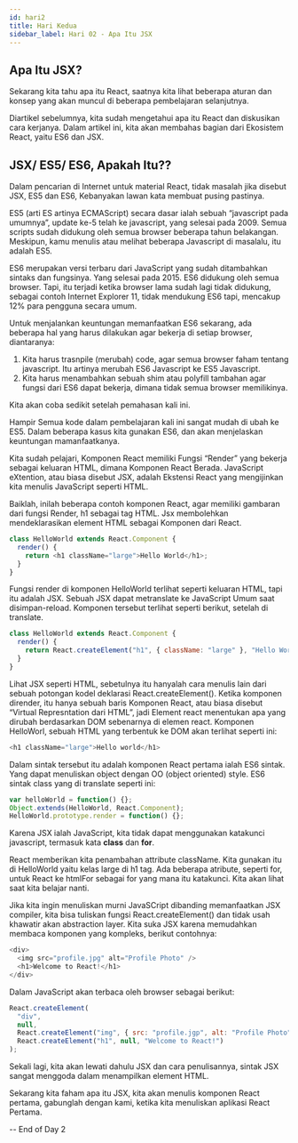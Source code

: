 ```yaml
---
id: hari2
title: Hari Kedua
sidebar_label: Hari 02 - Apa Itu JSX
---
```


## Apa Itu JSX?

Sekarang kita tahu apa itu React, saatnya kita lihat beberapa aturan dan konsep yang akan muncul di beberapa pembelajaran selanjutnya.

Diartikel sebelumnya, kita sudah mengetahui apa itu React dan diskusikan cara kerjanya. Dalam artikel ini, kita akan membahas bagian dari Ekosistem React, yaitu ES6 dan JSX.

## JSX/ ES5/ ES6, Apakah Itu??

Dalam pencarian di Internet untuk material React, tidak masalah jika disebut JSX, ES5 dan ES6, Kebanyakan lawan kata membuat pusing pastinya.

ES5 (arti ES artinya ECMAScript) secara dasar ialah sebuah “javascript pada umumnya”, update ke-5 telah ke javascript, yang selesai pada 2009. Semua scripts sudah didukung oleh semua browser beberapa tahun belakangan. Meskipun, kamu menulis atau melihat beberapa Javascript di masalalu, itu adalah ES5.

ES6 merupakan versi terbaru dari JavaScript yang sudah ditambahkan sintaks dan fungsinya. Yang selesai pada 2015. ES6 didukung oleh semua browser. Tapi, itu terjadi ketika browser lama sudah lagi tidak didukung, sebagai contoh Internet Explorer 11, tidak mendukung ES6 tapi, mencakup 12% para pengguna secara umum.

Untuk menjalankan keuntungan memanfaatkan ES6 sekarang, ada beberapa hal yang harus dilakukan agar bekerja di setiap browser, diantaranya:

1. Kita harus trasnpile (merubah) code, agar semua browser faham tentang javascript. Itu artinya merubah ES6 Javascript ke ES5 Javascript.
2. Kita harus menambahkan sebuah shim atau polyfill tambahan agar fungsi dari ES6 dapat bekerja, dimana tidak semua browser memilikinya.

Kita akan coba sedikit setelah pemahasan kali ini.

Hampir Semua kode dalam pembelajaran kali ini sangat mudah di ubah ke ES5. Dalam beberapa kasus kita gunakan ES6, dan akan menjelaskan keuntungan mamanfaatkanya.

Kita sudah pelajari, Komponen React memiliki Fungsi “Render” yang bekerja sebagai keluaran HTML, dimana Komponen React Berada. JavaScript eXtention, atau biasa disebut JSX, adalah Ekstensi React yang mengijinkan kita menulis JavaScript seperti HTML.

Baiklah, inilah beberapa contoh komponen React, agar memiliki gambaran dari fungsi Render, h1 sebagai tag HTML. Jsx membolehkan mendeklarasikan element HTML sebagai Komponen dari React.

```javascript
class HelloWorld extends React.Component {
  render() {
    return <h1 className="large">Hello World</h1>;
  }
}
```

Fungsi render di komponen HelloWorld terlihat seperti keluaran HTML, tapi itu adalah JSX. Sebuah JSX dapat metranslate ke JavaScript Umum saat disimpan-reload. Komponen tersebut terlihat seperti berikut, setelah di translate.

```javascript
class HelloWorld extends React.Component {
  render() {
    return React.createElement("h1", { className: "large" }, "Hello World");
  }
}
```

Lihat JSX seperti HTML, sebetulnya itu hanyalah cara menulis lain dari sebuah potongan kodel deklarasi React.createElement(). Ketika komponen dirender, itu hanya sebuah baris Komponen React, atau biasa disebut “Virtual Represntation dari HTML”, jadi Element react menentukan apa yang dirubah berdasarkan DOM sebenarnya di elemen react. Komponen HelloWorl, sebuah HTML yang terbentuk ke DOM akan terlihat seperti ini:

```javascript
<h1 className="large">Hello world</h1>
```

Dalam sintak tersebut itu adalah komponen React pertama ialah ES6 sintak. Yang dapat menuliskan object dengan OO (object oriented) style. ES6 sintak class yang di translate seperti ini:

```javascript
var helloWorld = function() {};
Object.extends(HelloWorld, React.Component);
HelloWorld.prototype.render = function() {};
```

Karena JSX ialah JavaScript, kita tidak dapat menggunakan katakunci javascript, termasuk kata **class** dan **for**.

React memberikan kita penambahan attribute className. Kita gunakan itu di HelloWorld yaitu kelas large di h1 tag. Ada beberapa atribute, seperti for, untuk React ke htmlFor sebagai for yang mana itu katakunci. Kita akan lihat saat kita belajar nanti.

Jika kita ingin menuliskan murni JavaSCript dibanding memanfaatkan JSX compiler, kita bisa tuliskan fungsi React.createElement() dan tidak usah khawatir akan abstraction layer. Kita suka JSX karena memudahkan membaca komponen yang kompleks, berikut contohnya:

```javascript
<div>
  <img src="profile.jpg" alt="Profile Photo" />
  <h1>Welcome to React!</h1>
</div>
```

Dalam JavaScript akan terbaca oleh browser sebagai berikut:

```javascript
React.createElement(
  "div",
  null,
  React.createElement("img", { src: "profile.jgp", alt: "Profile Photo" }),
  React.createElement("h1", null, "Welcome to React!")
);
```

Sekali lagi, kita akan lewati dahulu JSX dan cara penulisannya, sintak JSX sangat menggoda dalam menampilkan element HTML.

Sekarang kita faham apa itu JSX, kita akan menulis komponen React pertama, gabunglah dengan kami, ketika kita menuliskan aplikasi React Pertama.

-- End of Day 2
